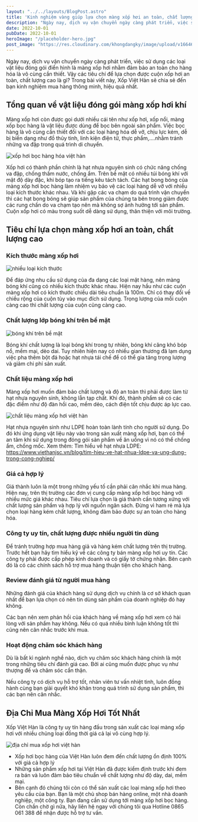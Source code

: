 ```yaml
---
layout: "../../layouts/BlogPost.astro"
title: 'Kinh nghiệm vàng giúp lựa chọn màng xốp hơi an toàn, chất lượng cao'
description: "Ngày nay, dịch vụ vận chuyển ngày càng phát triển, việc sử dụng các loại vật liệu đóng gói điển hình là màng xốp hơi nhằm đảm bảo an toàn cho hàng hóa là vô cùng cần thiết. Vậy các tiêu chí để lựa chọn được cuộn xốp hơi an toàn, chất lượng cao là gì? Trong bài viết này, Xốp Việt Hàn sẽ chia sẻ đến bạn kinh nghiệm mua hàng thông minh, hiệu quả nhất."
date: 2022-10-01
pubDate: 2022-10-01
heroImage: "/placeholder-hero.jpg"
post_image: "https://res.cloudinary.com/khongdangky/image/upload/v1664601591/viethan/t10/kinh_nghiem_vang_lua_chon_xop_hoi_murf1l.jpg"
---
```


Ngày nay, dịch vụ vận chuyển ngày càng phát triển, việc sử dụng các loại vật liệu đóng gói điển hình là màng xốp hơi nhằm đảm bảo an toàn cho hàng hóa là vô cùng cần thiết. Vậy các tiêu chí để lựa chọn được cuộn xốp hơi an toàn, chất lượng cao là gì? Trong bài viết này, Xốp Việt Hàn sẽ chia sẻ đến bạn kinh nghiệm mua hàng thông minh, hiệu quả nhất.

## Tổng quan về vật liệu đóng gói màng xốp hơi khí

Màng xốp hơi còn được gọi dưới nhiều cái tên như xốp hơi, xốp nổi, màng xốp bọc hàng là vật liệu được dùng để bọc bên ngoài sản phẩm. Việc bọc hàng là vô cùng cần thiết đối với các loại hàng hóa dễ vỡ, chịu lực kém, dễ bị biến dạng như đồ thủy tinh, linh kiện điện tử, thực phẩm,....nhằm tránh những va đập trong quá trình di chuyển.

![xốp hơi bọc hàng hóa việt hàn](https://res.cloudinary.com/khongdangky/image/upload/v1664600731/viethan/t10/xvh08_2_a64pmx.jpg)

Xốp hơi có thành phần chính là hạt nhựa nguyên sinh có chức năng chống va đập, chống thấm nước, chống ẩm. Trên bề mặt có nhiều túi bóng khí với mật độ dày đặc, khi bóp tạo ra tiếng kêu tách tách. Các hạt bong bóng của màng xốp hơi bọc hàng làm nhiệm vụ bảo vệ các loại hàng dễ vỡ với nhiều loại kích thước khác nhau. Và khi gặp các va chạm do quá trình vận chuyển thì các hạt bong bóng sẽ giúp sản phẩm của chúng ta bên trong giảm được các rung chấn do va chạm tạo nên mà không sợ ảnh hưởng tới sản phẩm. Cuộn xốp hơi có màu trong suốt dễ dàng sử dụng, thân thiện với môi trường.

## Tiêu chí lựa chọn màng xốp hơi an toàn, chất lượng cao

### Kích thước màng xốp hơi

![nhiều loại kích thước](https://res.cloudinary.com/khongdangky/image/upload/v1663817408/viethan/content%20img/0922/xvh04_1_mdls7z.jpg)

Để đáp ứng nhu cầu sử dụng của đa dạng các loại mặt hàng, nên màng bóng khí cũng có nhiều kích thước khác nhau. Hiện nay hầu như các cuộn màng xốp hơi có kích thước chiều dài tiêu chuẩn là 100m. Chỉ có thay đổi về chiều rộng của cuộn tùy vào mục đích sử dụng. Trọng lượng của mỗi cuộn càng cao thì chất lượng của cuộn cũng càng cao. 

### Chất lượng lớp bóng khí trên bề mặt

![bóng khí trên bề mặt](https://res.cloudinary.com/khongdangky/image/upload/v1664601767/viethan/content%20img/0922/xvh08_8_g5aqyg.jpg)

Bóng khí chất lượng là loại bóng khí trong tự nhiên, bóng khí căng khó bóp nổ, mềm mại, dẻo dai. Tuy nhiên hiện nay có nhiều gian thương đã lạm dụng việc pha thêm bột đá hoặc hạt nhựa tái chế để có thể gia tăng trọng lượng và giảm chi phí sản xuất.

### Chất liệu màng xốp hơi

Màng xốp hơi muốn đảm bảo chất lượng và độ an toàn thì phải được làm từ hạt nhựa nguyên sinh, không lẫn tạp chất. Khi đó, thành phẩm sẽ có các đặc điểm như độ đàn hồi cao, mềm dẻo, cách điện tốt chịu được áp lực cao.

![chất liệu màng xốp hơi việt hàn](https://res.cloudinary.com/khongdangky/image/upload/v1663817408/viethan/content%20img/0922/xvh07_1_ivkokz.jpg)

Hạt nhựa nguyên sinh như LDPE hoàn toàn lành tính cho người sử dụng. Do đó khi ứng dụng vật liệu này vào trong sản xuất màng xốp hơi, bạn có thể an tâm khi sử dụng trong đóng gói sản phẩm về ăn uống vì nó có thể chống ẩm, chống mốc.
Xem thêm: Tìm hiểu về hạt nhựa LDPE: https://www.viethanjsc.vn/blog/tim-hieu-ve-hat-nhua-ldpe-va-ung-dung-trong-cong-nghiep/

### Giá cả hợp lý

Giá thành luôn là một trong những yếu tố cần phải cân nhắc khi mua hàng. Hiện nay, trên thị trường các đơn vị cung cấp màng xốp hơi bọc hàng với nhiều mức giá khác nhau. Tiêu chí lựa chọn là giá thành cần tương xứng với chất lượng sản phẩm và hợp lý với nguồn ngân sách. Đừng vì ham rẻ mà lựa chọn loại hàng kém chất lượng, không đảm bảo được sự an toàn cho hàng hóa.

### Công ty uy tín, chất lượng được nhiều người tin dùng

Để tránh trường hợp mua hàng giả và hàng kém chất lượng trên thị trường. Trước hết bạn hãy tìm hiểu kỹ về các công ty bán màng xốp hơi uy tín. Các công ty phải được cấp phép kinh doanh và có giấy tờ chứng nhận. Bên cạnh đó là có các chính sách hỗ trợ mua hàng thuận tiện cho khách hàng.

### Review đánh giá từ người mua hàng

Những đánh giá của khách hàng sử dụng dịch vụ chính là cơ sở khách quan nhất để bạn lựa chọn có nên tin dùng sản phẩm của doanh nghiệp đó hay không.

Các bạn nên xem phản hồi của khách hàng về màng xốp hơi xem có hài lòng với sản phẩm hay không. Nếu có quá nhiều bình luận không tốt thì cũng nên cân nhắc trước khi mua.

### Hoạt động chăm sóc khách hàng 

Dù là bất kì ngành nghề nào, dịch vụ chăm sóc khách hàng chính là một trong những tiêu chí đánh giá cao. Bởi ai cũng muốn được phục vụ như thượng đế và chăm sóc cẩn thận. 

Nếu công ty có dịch vụ hỗ trợ tốt, nhân viên tư vấn nhiệt tình, luôn đồng hành cùng bạn giải quyết khó khăn trong quá trình sử dụng sản phẩm, thì các bạn nên cân nhắc.

## Địa Chỉ Mua Màng Xốp Hơi Tốt Nhất

Xốp Việt Hàn là công ty uy tín hàng đầu trong sản xuất các loại màng xốp hơi với nhiều chủng loại đồng thời giá cả lại vô cùng hợp lý.

![địa chỉ mua xốp hơi việt hàn](https://res.cloudinary.com/khongdangky/image/upload/v1663817409/viethan/content%20img/0922/xvh09_1_dgkpl5.jpg)

- Xốp hơi bọc hàng của Việt Hàn luôn đem đến chất lượng ổn định 100% với giá cả hợp lý
- Những sản phẩm xốp hơi tại Việt Hàn đã được kiểm định trước khi đem ra bán và luôn đảm bảo tiêu chuẩn về chất lượng như độ dày, dai, mềm mại.
- Bên cạnh đó chúng tôi còn có thể sản xuất các loại màng xốp hơi theo yêu cầu của bạn. 
Bạn là một chủ shop bán hàng online, một nhà doanh nghiệp, một công ty. Bạn đang cần sử dụng tới màng xốp hơi bọc hàng. Còn chần chờ gì nữa, hãy liên hệ ngay với chúng tôi qua Hotline 0865 061 388 để nhận được hỗ trợ tư vấn.


